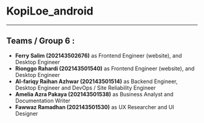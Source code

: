 # KopiLoe_android
<hr>
<h2>Teams / Group 6 : </h2>
<ul>
  <li><b>Ferry Salim (202143502676)</b> as Frontend Engineer (website), and Desktop Engineer</li>
  <li><b>Rionggo Rahardi (202143501540)</b> as Frontend Engineer (website), and Desktop Engineer</li>
  <li><b>Al-fariqy Raihan Azhwar (202143501514)</b> as Backend Engineer, Desktop Engineer and DevOps / Site Reliability Engineer</li>
  <li><b>Amelia Azra Pakaya (202143501538)</b> as Business Analyst and Documentation Writer</li>
  <li><b>Fawwaz Ramadhan (202143501530)</b> as UX Researcher and UI Designer</li>
</ul>